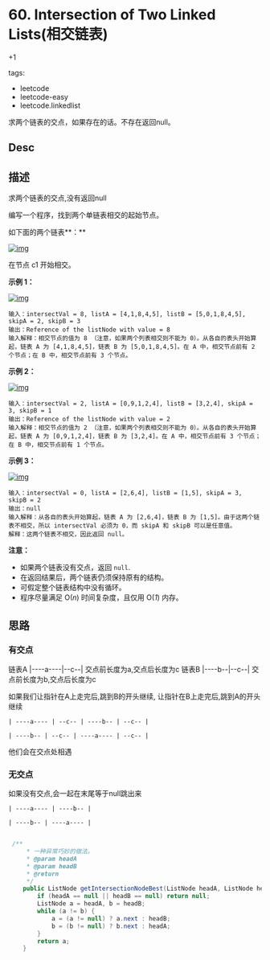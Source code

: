 # 60. Intersection of Two Linked Lists(相交链表)

+1

tags: 
- leetcode 
- leetcode-easy
- leetcode.linkedlist


求两个链表的交点，如果存在的话。不存在返回null。

##  Desc



## 描述

求两个链表的交点,没有返回null

编写一个程序，找到两个单链表相交的起始节点。

如下面的两个链表**：**

[![img](https://assets.leetcode-cn.com/aliyun-lc-upload/uploads/2018/12/14/160_statement.png)](https://assets.leetcode-cn.com/aliyun-lc-upload/uploads/2018/12/14/160_statement.png)

在节点 c1 开始相交。

 

**示例 1：**

[![img](https://assets.leetcode-cn.com/aliyun-lc-upload/uploads/2018/12/14/160_example_1.png)](https://assets.leetcode.com/uploads/2018/12/13/160_example_1.png)

```
输入：intersectVal = 8, listA = [4,1,8,4,5], listB = [5,0,1,8,4,5], skipA = 2, skipB = 3
输出：Reference of the listNode with value = 8
输入解释：相交节点的值为 8 （注意，如果两个列表相交则不能为 0）。从各自的表头开始算起，链表 A 为 [4,1,8,4,5]，链表 B 为 [5,0,1,8,4,5]。在 A 中，相交节点前有 2 个节点；在 B 中，相交节点前有 3 个节点。
```

 

**示例 2：**

[![img](https://assets.leetcode-cn.com/aliyun-lc-upload/uploads/2018/12/14/160_example_2.png)](https://assets.leetcode.com/uploads/2018/12/13/160_example_2.png)

```
输入：intersectVal = 2, listA = [0,9,1,2,4], listB = [3,2,4], skipA = 3, skipB = 1
输出：Reference of the listNode with value = 2
输入解释：相交节点的值为 2 （注意，如果两个列表相交则不能为 0）。从各自的表头开始算起，链表 A 为 [0,9,1,2,4]，链表 B 为 [3,2,4]。在 A 中，相交节点前有 3 个节点；在 B 中，相交节点前有 1 个节点。
```

 

**示例 3：**

[![img](https://assets.leetcode-cn.com/aliyun-lc-upload/uploads/2018/12/14/160_example_3.png)](https://assets.leetcode.com/uploads/2018/12/13/160_example_3.png)

```
输入：intersectVal = 0, listA = [2,6,4], listB = [1,5], skipA = 3, skipB = 2
输出：null
输入解释：从各自的表头开始算起，链表 A 为 [2,6,4]，链表 B 为 [1,5]。由于这两个链表不相交，所以 intersectVal 必须为 0，而 skipA 和 skipB 可以是任意值。
解释：这两个链表不相交，因此返回 null。
```

 

**注意：**

- 如果两个链表没有交点，返回 `null`.
- 在返回结果后，两个链表仍须保持原有的结构。
- 可假定整个链表结构中没有循环。
- 程序尽量满足 O(*n*) 时间复杂度，且仅用 O(*1*) 内存。

## 思路

### 有交点

链表A |----a----|--c--|  交点前长度为a,交点后长度为c
链表B |----b--|--c--| 交点前长度为b,交点后长度为c

如果我们让指针在A上走完后,跳到B的开头继续,
让指针在B上走完后,跳到A的开头继续
```
| ----a---- | --c-- | ----b-- | --c-- |

| ----b-- | --c-- | ----a---- | --c-- |
```
 他们会在交点处相遇

### 无交点

如果没有交点,会一起在末尾等于null跳出来
```
| ----a---- | ----b-- |

| ----b-- | ----a---- | 
```

```java

 /**
     * 一种异常巧妙的做法。
     * @param headA
     * @param headB
     * @return
     */
    public ListNode getIntersectionNodeBest(ListNode headA, ListNode headB) {
        if (headA == null || headB == null) return null;
        ListNode a = headA, b = headB;
        while (a != b) {
            a = (a != null) ? a.next : headB;
            b = (b != null) ? b.next : headA;
        }
        return a;
    }
```